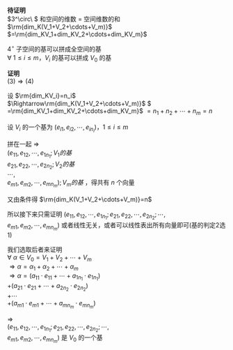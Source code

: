 **待证明**    
 $3^\circ\ $ 和空间的维数 $=$ 空间维数的和    
 $\rm{dim_K(V_1+V_2+\cdots+V_m)}$     
 $=\rm{dim_KV_1+dim_KV_2+\cdots+dim_KV_m}$     
    
 $4^\circ$  子空间的基可以拼成全空间的基    
 $\forall\ 1\le i\le m， V_i$ 的基可以拼成 $V_0$ 的基    
    
**证明**    
 $(3)\Rightarrow(4)$     
    
设 $\rm{dim_KV_i}=n_i$     
 $\Rightarrow\rm{dim_K(V_1+V_2+\cdots+V_m)}$  $    
=\rm{dim_KV_1+dim_KV_2+\cdots+dim_KV_m}$  $=n_1+n_2+\cdots+n_m=n$     
    
设 $V_i$ 的一个基为 $(e_{i1},e_{i2},\cdots,e_{in_i})，    
1\le i\le m$     
    
拼在一起 $\Rightarrow$     
 $(e_{11},e_{12},\cdots,e_{1n_1}; V_1的基$      
 $e_{21},e_{22},\cdots,e_{2n_2}; V_2的基$     
 $\cdots,$     
 $e_{m1},e_{m2},\cdots,e_{mn_m}); V_m的基$ ，得共有 $n$ 个向量    
    
又由条件得 $\rm{dim_K(V_1+V_2+\cdots+V_m)}=n$     
    
所以接下来只需证明 $(e_{11},e_{12},\cdots,e_{1n_1};    
e_{21},e_{22},\cdots,e_{2n_2};\cdots,$     
 $e_{m1},e_{m2},\cdots,e_{mn_m})$ 或者线性无关，或者可以线性表出所有向量即可(基的判定2选1)    
    
我们选取后者来证明    
 $\forall\ \alpha\in V_0=V_1+V_2+\cdots+V_m$     
 $\Rightarrow\alpha=\alpha_1+\alpha_2+\cdots+\alpha_m$     
 $\Rightarrow\alpha=(a_{11}\cdot e_{11}+\cdots    
+a_{1n_1}\cdot e_{1n_1})$     
 $+(a_{21}\cdot e_{21}+\cdots+a_{2n_2}\cdot e_{2n_2})$     
 $+\cdots$     
 $+(a_{m1}\cdot e_{m1}+\cdots+a_{mn_m}\cdot e_{mn_m})$     
    
 $\Rightarrow$     
 $(e_{11},e_{12},\cdots,e_{1n_1};    
e_{21},e_{22},\cdots,e_{2n_2};    
\cdots,$     
 $e_{m1},e_{m2},\cdots,e_{mn_m})$ 是 $V_0$ 的一个基    
